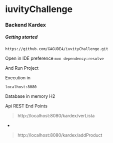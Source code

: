 # iuvityChallenge

### Backend Kardex

##### Getting started

```
https://github.com/GAGUDE4/iuvityChallenge.git
```

Open in IDE preference
`mvn dependency:resolve`

And Run Project

Execution in

`localhost:8080`

Database in memory H2

Api REST End Points

> http://localhost:8080/kardex/verLista
*
> http://localhost:8080/kardex/addProduct
